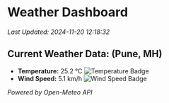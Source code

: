 
# Weather Dashboard

_Last Updated: 2024-11-20 12:18:32_

## Current Weather Data: (Pune, MH)
- **Temperature:** 25.2 °C ![Temperature Badge](https://img.shields.io/badge/Temperature-Medium%20Temp-green)
- **Wind Speed:** 5.1 km/h ![Wind Speed Badge](https://img.shields.io/badge/Wind%20Speed-Low%20Wind-blue)

*Powered by Open-Meteo API*
